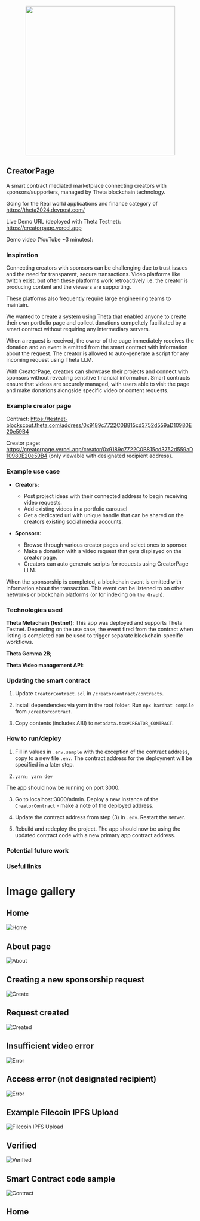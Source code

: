 <p align='center'>
    <img src='https://i.ibb.co/yqZzy48/logo.png' width=400 />
</p>

## CreatorPage

A smart contract mediated marketplace connecting creators with sponsors/supporters, managed by Theta blockchain technology.

Going for the Real world applications and finance category of https://theta2024.devpost.com/

Live Demo URL (deployed with Theta Testnet): https://creatorpage.vercel.app

Demo video (YouTube ~3 minutes):

### Inspiration

Connecting creators with sponsors can be challenging due to trust issues and the need for transparent, secure transactions. Video platforms like twitch exist, but often these platforms work retroactively i.e. the creator is producing content and the viewers are supporting.

These platforms also frequently require large engineering teams to maintain.

We wanted to create a system using Theta that enabled anyone to create their own portfolio page and collect donations compeltely facilitated by a smart contract without requiring any intermediary servers.

When a request is received, the owner of the page immediately receives the donation and an event is emitted from the smart contract with information about the request. The creator is allowed to auto-generate a script for any incoming request using Theta LLM.

With CreatorPage, creators can showcase their projects and connect with sponsors without revealing sensitive financial information. Smart contracts ensure that videos are securely managed, with users able to visit the page and make donations alongside specific video or content requests.

### Example creator page

Contract: https://testnet-blockscout.theta.com/address/0x9189c7722C0B815cd3752d559aD10980E20e59B4

Creator page: https://creatorpage.vercel.app/creator/0x9189c7722C0B815cd3752d559aD10980E20e59B4 (only viewable with designated recipient address).

### Example use case

* **Creators:**
    * Post project ideas with their connected address to begin receiving video requests.
    * Add existing videos in a portfolio carousel
    * Get a dedicated url with unique handle that can be shared on the creators existing social media accounts.

* **Sponsors:**
    * Browse through various creator pages and select ones to sponsor.
    * Make a donation with a video request that gets displayed on the creator page.
    * Creators can auto generate scripts for requests using CreatorPage LLM.

When the sponsorship is completed, a blockchain event is emitted with information about the transaction. This event can be listened to on other networks or blockchain platforms (or for indexing on `the Graph`).

### Technologies used

**Theta Metachain (testnet)**: This app was deployed and supports Theta Testnet. Depending on the use case, the event fired from the contract when listing is completed can be used to trigger separate blockchain-specific workflows.

**Theta Gemma 2B**;

**Theta Video management API**:

### Updating the smart contract

1. Update `CreatorContract.sol` in `/creatorcontract/contracts`.

2. Install dependencies via yarn in the root folder. Run `npx hardhat compile` from `/creatorcontract`.

3. Copy contents (includes ABI) to `metadata.tsx#CREATOR_CONTRACT`.

### How to run/deploy

1. Fill in values in `.env.sample` with the exception of the contract address, copy to a new file `.env`. The contract address for the deployment will be specified in a later step.

2. `yarn; yarn dev`

The app should now be running on port 3000.

3.  Go to localhost:3000/admin. Deploy a new instance of the `CreatorContract` - make a note of the deployed address.

4. Update the contract address from step (3) in `.env`. Restart the server.

5. Rebuild and redeploy the project. The app should now be using the updated contract code with a new primary app contract address.

### Potential future work

### Useful links

# Image gallery

## Home

![Home](./img/home.png)

## About page

![About](./img/about.png)

## Creating a new sponsorship request

![Create](./img/create.png)

## Request created

![Created](./img/created.png)

## Insufficient video error

![Error](./img/error.png)

## Access error (not designated recipient)

![Error](./img/access.png)

## Example Filecoin IPFS Upload

![Filecoin IPFS Upload](./img/filecoin_ipfs_upload.png)

## Verified

![Verified](./img/verified.png)

## Smart Contract code sample

![Contract](./img/contract.png)
## Home
